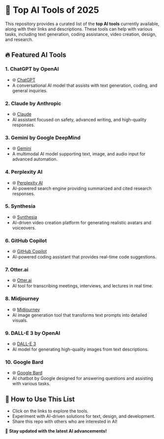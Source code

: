 # 🚀 Top AI Tools of 2025  

This repository provides a curated list of the **top AI tools** currently available, along with their links and descriptions. These tools can help with various tasks, including text generation, coding assistance, video creation, design, and research.  

## 🔥 Featured AI Tools  

### 1. ChatGPT by OpenAI  
- 🌐 [ChatGPT](https://chat.openai.com/)  
- A conversational AI model that assists with text generation, coding, and general inquiries.  

### 2. Claude by Anthropic  
- 🌐 [Claude](https://www.anthropic.com/claude)  
- AI assistant focused on safety, advanced writing, and high-quality responses.  

### 3. Gemini by Google DeepMind  
- 🌐 [Gemini](https://www.deepmind.com/gemini)  
- A multimodal AI model supporting text, image, and audio input for advanced automation.  

### 4. Perplexity AI  
- 🌐 [Perplexity AI](https://www.perplexity.ai/)  
- AI-powered search engine providing summarized and cited research responses.  

### 5. Synthesia  
- 🌐 [Synthesia](https://www.synthesia.io/)  
- AI-driven video creation platform for generating realistic avatars and voiceovers.  

### 6. GitHub Copilot  
- 🌐 [GitHub Copilot](https://github.com/features/copilot)  
- AI-powered coding assistant that provides real-time code suggestions.  

### 7. Otter.ai  
- 🌐 [Otter.ai](https://otter.ai/)  
- AI tool for transcribing meetings, interviews, and lectures in real time.  

### 8. Midjourney  
- 🌐 [Midjourney](https://www.midjourney.com/)  
- AI image generation tool that transforms text prompts into detailed visuals.  

### 9. DALL-E 3 by OpenAI  
- 🌐 [DALL-E 3](https://openai.com/dall-e-3)  
- AI model for generating high-quality images from text descriptions.  

### 10. Google Bard  
- 🌐 [Google Bard](https://bard.google.com/)  
- AI chatbot by Google designed for answering questions and assisting with various tasks.  

## 🤖 How to Use This List  
- Click on the links to explore the tools.  
- Experiment with AI-driven solutions for text, design, and development.  
- Share this repo with others who are interested in AI!  

📌 **Stay updated with the latest AI advancements!**  
